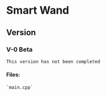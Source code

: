 # Smart Wand

## Version

### V-0 Beta
    This version has not been completed 

#### Files:
    `main.cpp`